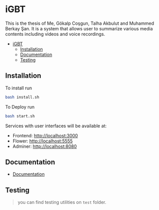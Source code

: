 # iGBT

This is the thesis of Me, Gökalp Coşgun, Talha Akbulut and Muhammed Berkay Şan. It is a system that allows user to summarize various media contents including videos and voice recordings.

- [iGBT](#igbt)
  - [Installation](#installation)
  - [Documentation](#documentation)
  - [Testing](#testing)

## Installation

To install run

```bash
bash install.sh
```

To Deploy run

```bash
bash start.sh
```

Services with user interfaces will be available at:

- Frontend: <http://localhost:3000>
- Flower: <http://localhost:5555>
- Adminer: <http://localhost:8080>

<!-- TODO: Add documentation for all services -->

## Documentation

- [Documentation](docs/Introduction.md)

## Testing

> you can find testing utilities on `test` folder.
